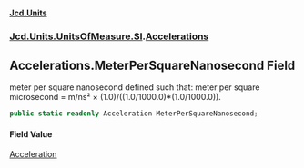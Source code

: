 #### [Jcd.Units](index.md 'index')
### [Jcd.Units.UnitsOfMeasure.SI](Jcd.Units.UnitsOfMeasure.SI.md 'Jcd.Units.UnitsOfMeasure.SI').[Accelerations](Accelerations.md 'Jcd.Units.UnitsOfMeasure.SI.Accelerations')

## Accelerations.MeterPerSquareNanosecond Field

meter per square nanosecond defined such that: meter per square microsecond = m/ns² ×
(1.0)/((1.0/1000.0)*(1.0/1000.0)).

```csharp
public static readonly Acceleration MeterPerSquareNanosecond;
```

#### Field Value
[Acceleration](Acceleration.md 'Jcd.Units.UnitTypes.Acceleration')